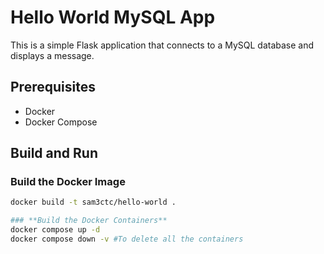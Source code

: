 # Hello World MySQL App

This is a simple Flask application that connects to a MySQL database and displays a message.

## Prerequisites
- Docker
- Docker Compose

## Build and Run

### **Build the Docker Image**
```sh
docker build -t sam3ctc/hello-world .

### **Build the Docker Containers**
docker compose up -d
docker compose down -v #To delete all the containers